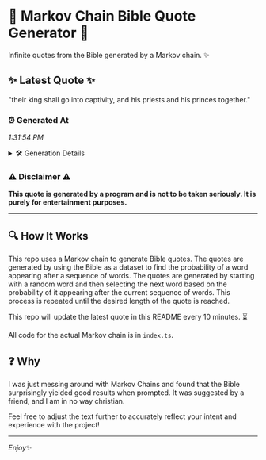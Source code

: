 # 📖 Markov Chain Bible Quote Generator 📖

Infinite quotes from the Bible generated by a Markov chain. ✨

## ✨ Latest Quote ✨
"their king shall go into captivity, and his priests and his princes together."

### ⏰ Generated At
*1:31:54 PM*

<details>
    <summary>🛠️ Generation Details</summary>
    <p>
        <strong>🌱 Seed:</strong> their<br>
        <strong>🔄 Iterations:</strong> 12<br>
        <strong>📜 Context History:</strong><br>[ their ]: king<br>[ their, king ]: shall<br>[ their, king, shall ]: go<br>[ their, king, shall, go ]: into<br>[ their, king, shall, go, into ]: captivity,<br>[ their, king, shall, go, into, captivity, ]: and<br>[ king, shall, go, into, captivity,, and ]: his<br>[ shall, go, into, captivity,, and, his ]: priests<br>[ go, into, captivity,, and, his, priests ]: and<br>[ into, captivity,, and, his, priests, and ]: his<br>[ captivity,, and, his, priests, and, his ]: princes<br>[ and, his, priests, and, his, princes ]: together.<br>
    </p>
</details>

### ⚠️ Disclaimer ⚠️
**This quote is generated by a program and is not to be taken seriously. It is purely for entertainment purposes.**

---

## 🔍 How It Works

This repo uses a Markov chain to generate Bible quotes. The quotes are generated by using the Bible as a dataset to find the probability of a word appearing after a sequence of words. The quotes are generated by starting with a random word and then selecting the next word based on the probability of it appearing after the current sequence of words. This process is repeated until the desired length of the quote is reached.

This repo will update the latest quote in this README every 10 minutes. ⏳

All code for the actual Markov chain is in `index.ts`.

## ❓ Why

I was just messing around with Markov Chains and found that the Bible surprisingly yielded good results when prompted. 
It was suggested by a friend, and I am in no way christian.

Feel free to adjust the text further to accurately reflect your intent and experience with the project!

---

*Enjoy*✨
